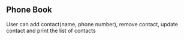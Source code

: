 <h2>Phone Book</h2>
<P>User can add contact(name, phone number), remove contact, update contact and print the list of contacts</p>
